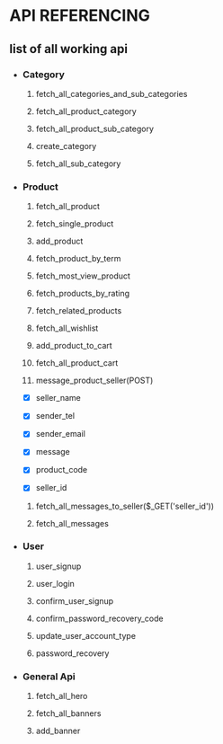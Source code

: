 # API REFERENCING

## list of all working api

- ### Category

  1. fetch_all_categories_and_sub_categories

  1. fetch_all_product_category

  1. fetch_all_product_sub_category

  1. create_category

  1. fetch_all_sub_category

- ### Product

  1. fetch_all_product

  1. fetch_single_product

  1. add_product

  1. fetch_product_by_term

  1. fetch_most_view_product

  1. fetch_products_by_rating

  1. fetch_related_products

  1. fetch_all_wishlist

  1. add_product_to_cart

  1. fetch_all_product_cart

  1. message_product_seller(POST)

  - [x] seller_name

  - [x] sender_tel
  - [x] sender_email
  - [x] message
  - [x] product_code
  - [x] seller_id

  1. fetch_all_messages_to_seller($\_GET('seller_id'))

  1. fetch_all_messages

- ### User

  1. user_signup

  1. user_login

  1. confirm_user_signup

  1. confirm_password_recovery_code

  1. update_user_account_type

  1. password_recovery

- ### General Api

  1. fetch_all_hero

  1. fetch_all_banners

  1. add_banner
